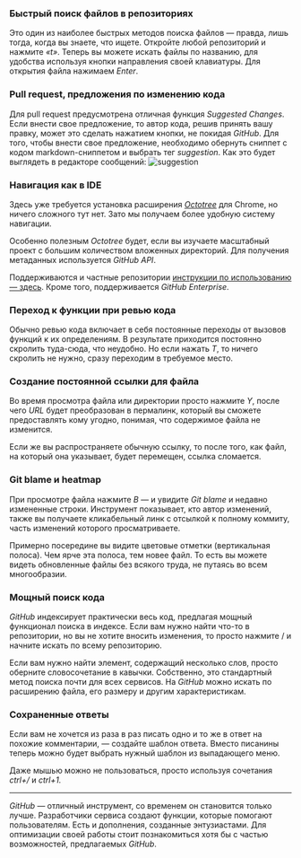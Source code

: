 ### Быстрый поиск файлов в репозиториях

Это один из наиболее быстрых методов поиска файлов — правда, лишь тогда, когда вы знаете, что ищете. Откройте любой репозиторий и нажмите *«t»*. Теперь вы можете искать файлы по названию, для удобства используя кнопки направления своей клавиатуры. Для открытия файла нажимаем *Enter*.

### Pull request, предложения по изменению кода

Для pull request предусмотрена отличная функция *Suggested Changes*. Если внести свое предложение, то автор кода, решив принять вашу правку, может это сделать нажатием кнопки, не покидая *GitHub*. Для того, чтобы внести свое предложение, необходимо обернуть сниппет с кодом markdown-сниппетом и выбрать тег *suggestion*.
Как это будет выглядеть в редакторе сообщений:
![suggestion](https://user-images.githubusercontent.com/19977/58752991-f39d0880-846c-11e9-8c03-c7aded86ee9b.png "suggestion command")

### Навигация как в IDE

Здесь уже требуется установка расширения *[Octotree](https://chrome.google.com/webstore/detail/octotree-github-code-tree/bkhaagjahfmjljalopjnoealnfndnagc "Octotree")* для Chrome, но ничего сложного тут нет. Зато мы получаем более удобную систему навигации.

Особенно полезным *Octotree* будет, если вы изучаете масштабный проект с большим количеством вложенных директорий. Для получения метаданных используется *GitHub API*.

Поддерживаются и частные репозитории [инструкции по использованию — здесь](https://github.com/ovity/octotree#access-token "ovity/octotree"). Кроме того, поддерживается *GitHub Enterprise*.

### Переход к функции при ревью кода

Обычно ревью кода включает в себя постоянные переходы от вызовов функций к их определениям. В результате приходится постоянно скролить туда-сюда, что неудобно. Но если нажать *T*, то ничего скролить не нужно, сразу переходим в требуемое место.

### Создание постоянной ссылки для файла

Во время просмотра файла или директории просто нажмите *Y*, после чего *URL* будет преобразован в пермалинк, который вы сможете предоставлять кому угодно, понимая, что содержимое файла не изменится.

Если же вы распространяете обычную ссылку, то после того, как файл, на который она указывает, будет перемещен, ссылка сломается.

### Git blame и heatmap

При просмотре файла нажмите *B* — и увидите *Git blame* и недавно измененные строки. Инструмент показывает, кто автор изменений, также вы получаете кликабельный линк с отсылкой к полному коммиту, часть изменений которого просматриваете.

Примерно посередине вы видите цветовые отметки (вертикальная полоса). Чем ярче эта полоса, тем новее файл. То есть вы можете видеть обновленные файлы без всякого труда, не путаясь во всем многообразии.

### Мощный поиск кода

*GitHub* индексирует практически весь код, предлагая мощный функционал поиска в индексе. Если вам нужно найти что-то в репозитории, но вы не хотите вносить изменения, то просто нажмите / и начните искать по всему репозиторию.

Если вам нужно найти элемент, содержащий несколько слов, просто оберните словосочетание в кавычки. Собственно, это стандартный метод поиска почти для всех сервисов. На *GitHub* можно искать по расширению файла, его размеру и другим характеристикам.

### Сохраненные ответы

Если вам не хочется из раза в раз писать одно и то же в ответ на похожие комментарии, — создайте шаблон ответа. Вместо писанины теперь можно будет выбрать нужный шаблон из выпадающего меню.

Даже мышью можно не пользоваться, просто используя сочетания *ctrl+/* и *ctrl+1.*

---
*GitHub* — отличный инструмент, со временем он становится только лучше. Разработчики сервиса создают функции, которые помогают пользователям. Есть и дополнения, созданные энтузиастами. Для оптимизации своей работы стоит познакомиться хотя бы с частью возможностей, предлагаемых *GitHub*.
